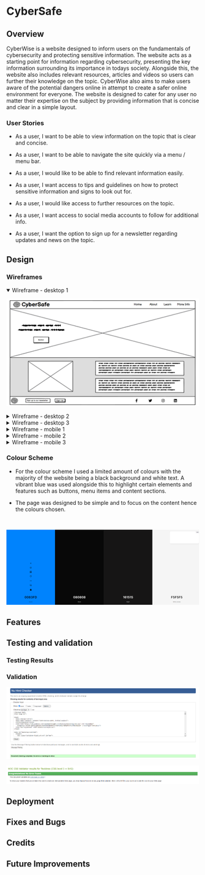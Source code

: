 # CyberSafe

## Overview
CyberWise is a website designed to inform users on the fundamentals of cybersecurity and  protecting sensitive information. The website acts as a starting point for information regarding cybersecurity, presenting the key information surrounding its importance in todays society. Alongside this, the website also includes relevant resources, articles and videos so users can further their knowledge on the topic. CyberWise also aims to make users aware of the potential dangers online in attempt to create a safer online environment for everyone. The website is designed to cater for any user no matter their expertise on the subject by providing information that is concise and clear in a simple layout.

### User Stories

- As a user, I want to be able to view information on the topic that is clear and concise.

- As a user, I want to be able to navigate the site quickly via a menu / menu bar.

- As a user, I would like to be able to find relevant information easily.

- As a user, I want access to tips and guidelines on how to protect sensitive information and signs to look out for.

- As a user, I would like access to further resources on the topic.

- As a user, I want access to social media accounts to follow for additional info.

- As a user, I want the option to sign up for a newsletter regarding updates and news on the topic.

## Design

### Wireframes
<details open>
<summary>Wireframe - desktop 1</summary>

![desktop 1](docs/assets/Desktop-wireframe-1.PNG)
</details>

<details>
<summary>Wireframe - desktop 2</summary>

![desktop 2](docs/assets/Desktop-wireframe-2.PNG)
</details>

<details>
<summary>Wireframe - desktop 3</summary>

![desktop 3](docs/assets/Desktop-wireframe-3.PNG)
</details>

<details>
<summary>Wireframe - mobile 1</summary>

![mobile 1](docs/assets/Mobile-wireframe-1.PNG)
</details>

<details>
<summary>Wireframe - mobile 2</summary>

![mobile 2](docs/assets/Mobile-wireframe-2.PNG)
</details>

<details>
<summary>Wireframe - mobile 3</summary>

![mobile 3](docs/assets/Mobile-wireframe-3.PNG)
</details>

### Colour Scheme
- For the colour scheme I used a limited amount of colours with the majority of the website being a black background and white text. A vibrant blue was used alongside this to highlight certain elements and features such as buttons, menu items and content sections. 

- The page was designed to be simple and to focus on the content hence the colours chosen.

 <br />

![Screenshot of colour palette](docs/assets/Colour-palette.PNG)

## Features


## Testing and validation

### Testing Results

### Validation

![Screenshot of html validation](docs/assets/html-validation-cyberwise.PNG)

![Screenshot of css validation](docs/assets/css-validation-cyberwise.PNG)

## Deployment

## Fixes and Bugs

## Credits

## Future Improvements
